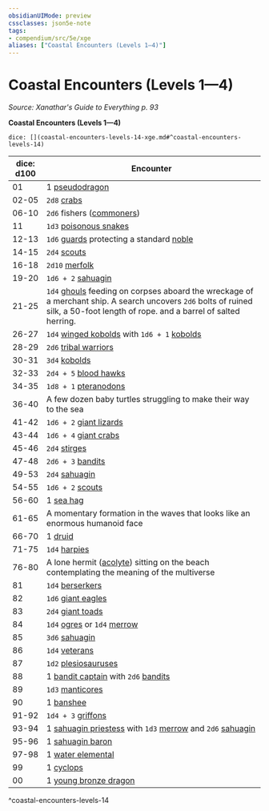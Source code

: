 ```yaml
---
obsidianUIMode: preview
cssclasses: json5e-note
tags:
- compendium/src/5e/xge
aliases: ["Coastal Encounters (Levels 1—4)"]
---
```

# Coastal Encounters (Levels 1—4)
*Source: Xanathar's Guide to Everything p. 93* 

**Coastal Encounters (Levels 1—4)**

`dice: [](coastal-encounters-levels-14-xge.md#^coastal-encounters-levels-14)`

| dice: d100 | Encounter |
|------------|-----------|
| 01 | 1 [pseudodragon](5E2014官方资源/bestiary/dragon/pseudodragon.md) |
| 02-05 | `2d8` [crabs](5E2014官方资源/bestiary/beast/crab.md) |
| 06-10 | `2d6` fishers ([commoners](5E2014官方资源/bestiary/humanoid/commoner.md)) |
| 11 | `1d3` [poisonous snakes](5E2014官方资源/bestiary/beast/poisonous-snake.md) |
| 12-13 | `1d6` [guards](5E2014官方资源/bestiary/humanoid/guard.md) protecting a standard [noble](5E2014官方资源/bestiary/humanoid/noble.md) |
| 14-15 | `2d4` [scouts](5E2014官方资源/bestiary/humanoid/scout.md) |
| 16-18 | `2d10` [merfolk](5E2014官方资源/bestiary/humanoid/merfolk.md) |
| 19-20 | `1d6 + 2` [sahuagin](5E2014官方资源/bestiary/humanoid/sahuagin.md) |
| 21-25 | `1d4` [ghouls](5E2014官方资源/bestiary/undead/ghoul.md) feeding on corpses aboard the wreckage of a merchant ship. A search uncovers `2d6` bolts of ruined silk, a 50-foot length of rope. and a barrel of salted herring. |
| 26-27 | `1d4` [winged kobolds](5E2014官方资源/bestiary/humanoid/winged-kobold.md) with `1d6 + 1` [kobolds](5E2014官方资源/bestiary/humanoid/kobold.md) |
| 28-29 | `2d6` [tribal warriors](5E2014官方资源/bestiary/humanoid/tribal-warrior.md) |
| 30-31 | `3d4` [kobolds](5E2014官方资源/bestiary/humanoid/kobold.md) |
| 32-33 | `2d4 + 5` [blood hawks](5E2014官方资源/bestiary/beast/blood-hawk.md) |
| 34-35 | `1d8 + 1` [pteranodons](5E2014官方资源/bestiary/beast/pteranodon.md) |
| 36-40 | A few dozen baby turtles struggling to make their way to the sea |
| 41-42 | `1d6 + 2` [giant lizards](5E2014官方资源/bestiary/beast/giant-lizard.md) |
| 43-44 | `1d6 + 4` [giant crabs](5E2014官方资源/bestiary/beast/giant-crab.md) |
| 45-46 | `2d4` [stirges](5E2014官方资源/bestiary/beast/stirge.md) |
| 47-48 | `2d6 + 3` [bandits](5E2014官方资源/bestiary/humanoid/bandit.md) |
| 49-53 | `2d4` [sahuagin](5E2014官方资源/bestiary/humanoid/sahuagin.md) |
| 54-55 | `1d6 + 2` [scouts](5E2014官方资源/bestiary/humanoid/scout.md) |
| 56-60 | 1 [sea hag](5E2014官方资源/bestiary/fey/sea-hag.md) |
| 61-65 | A momentary formation in the waves that looks like an enormous humanoid face |
| 66-70 | 1 [druid](5E2014官方资源/bestiary/humanoid/druid.md) |
| 71-75 | `1d4` [harpies](5E2014官方资源/bestiary/monstrosity/harpy.md) |
| 76-80 | A lone hermit ([acolyte](5E2014官方资源/bestiary/humanoid/acolyte.md)) sitting on the beach contemplating the meaning of the multiverse |
| 81 | `1d4` [berserkers](5E2014官方资源/bestiary/humanoid/berserker.md) |
| 82 | `1d6` [giant eagles](5E2014官方资源/bestiary/beast/giant-eagle.md) |
| 83 | `2d4` [giant toads](5E2014官方资源/bestiary/beast/giant-toad.md) |
| 84 | `1d4` [ogres](5E2014官方资源/bestiary/giant/ogre.md) or `1d4` [merrow](5E2014官方资源/bestiary/monstrosity/merrow.md) |
| 85 | `3d6` [sahuagin](5E2014官方资源/bestiary/humanoid/sahuagin.md) |
| 86 | `1d4` [veterans](5E2014官方资源/bestiary/humanoid/veteran.md) |
| 87 | `1d2` [plesiosauruses](5E2014官方资源/bestiary/beast/plesiosaurus.md) |
| 88 | 1 [bandit captain](5E2014官方资源/bestiary/humanoid/bandit-captain.md) with `2d6` [bandits](5E2014官方资源/bestiary/humanoid/bandit.md) |
| 89 | `1d3` [manticores](5E2014官方资源/bestiary/monstrosity/manticore.md) |
| 90 | 1 [banshee](5E2014官方资源/bestiary/undead/banshee.md) |
| 91-92 | `1d4 + 3` [griffons](5E2014官方资源/bestiary/monstrosity/griffon.md) |
| 93-94 | 1 [sahuagin priestess](5E2014官方资源/bestiary/humanoid/sahuagin-priestess.md) with `1d3` [merrow](5E2014官方资源/bestiary/monstrosity/merrow.md) and `2d6` [sahuagin](5E2014官方资源/bestiary/humanoid/sahuagin.md) |
| 95-96 | 1 [sahuagin baron](5E2014官方资源/bestiary/humanoid/sahuagin-baron.md) |
| 97-98 | 1 [water elemental](5E2014官方资源/bestiary/elemental/water-elemental.md) |
| 99 | 1 [cyclops](5E2014官方资源/bestiary/giant/cyclops.md) |
| 00 | 1 [young bronze dragon](5E2014官方资源/bestiary/dragon/young-bronze-dragon.md) |
^coastal-encounters-levels-14